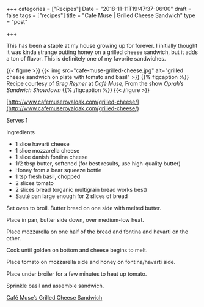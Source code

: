 +++
categories = ["Recipes"]
Date = "2018-11-11T19:47:37-06:00"
draft = false
tags = ["recipes"]
title = "Cafe Muse | Grilled Cheese Sandwich"
type = "post"

+++

This has been a staple at my house growing up for forever. I initially thought
it was kinda strange putting honey on a grilled cheese sandwich, but it adds a
ton of flavor. This is definitely one of my favorite sandwiches.

{{< figure >}}
{{< img src="cafe-muse-grilled-cheese.jpg" alt="grilled cheese sandwich on plate with tomato and basil" >}}
{{% figcaption %}}
Recipe courtesy of _Greg Reyner_ at _Café Muse_, From the show _Oprah’s Sandwich
Showdown_
{{% /figcaption %}}
{{< /figure >}}

[http://www.cafemuseroyaloak.com/grilled-cheese/](http://www.cafemuseroyaloak.com/grilled-cheese/)

Serves 1

Ingredients

- 1 slice havarti cheese
- 1 slice mozzarella cheese
- 1 slice danish fontina cheese
- 1/2 tbsp butter, softened (for best results, use high-quality butter)
- Honey from a bear squeeze bottle
- 1 tsp fresh basil, chopped
- 2 slices tomato
- 2 slices bread (organic multigrain bread works best)
- Sauté pan large enough for 2 slices of bread

Set oven to broil. Butter bread on one side with melted butter.

Place in pan, butter side down, over medium-low heat.

Place mozzarella on one half of the bread and fontina and havarti on the other.

Cook until golden on bottom and cheese begins to melt.

Place tomato on mozzarella side and honey on fontina/havarti side.

Place under broiler for a few minutes to heat up tomato.

Sprinkle basil and assemble sandwich.

[Café Muse’s Grilled Cheese Sandwich](https://medium.com/caleb-jasiks-recipe-book/cafe-muses-grilled-cheese-sandwich-3a48692d4d95?source=userActivityShare-35f7f8f56ab-1528242570)
